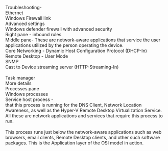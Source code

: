 Troubleshooting-  
Ethernet  
Windows Firewall link  
Advanced settings  
Windows defender firewall with advanced security  
Right pane - inbound rules  
Middle pane- These are network-aware applications that service the user applications utilized by the person operating the device.  
Core Networking - Dynamic Host Configuration Protocol (DHCP-In)  
Remote Desktop - User Mode  
SNMP  
Cast to Device streaming server (HTTP-Streaming-In)  
   
Task manager  
More details  
Processes pane  
Windows processes  
Service host process -  
that this process is running for the DNS Client, Network Location Awareness, as well as the Hyper-V Remote Desktop Virtualization Service. All these are network applications and services that require this process to run.  
   
This process runs just below the network-aware applications such as web browsers, email clients, Remote Desktop clients, and other such software packages. This is the Application layer of the OSI model in action.
